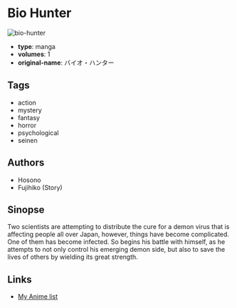 # Bio Hunter

![bio-hunter](https://cdn.myanimelist.net/images/manga/1/74523.jpg)

-   **type**: manga
-   **volumes**: 1
-   **original-name**: バイオ・ハンター

## Tags

-   action
-   mystery
-   fantasy
-   horror
-   psychological
-   seinen

## Authors

-   Hosono
-   Fujihiko (Story)

## Sinopse

Two scientists are attempting to distribute the cure for a demon virus that is affecting people all over Japan, however, things have become complicated. One of them has become infected. So begins his battle with himself, as he attempts to not only control his emerging demon side, but also to save the lives of others by wielding its great strength.

## Links

-   [My Anime list](https://myanimelist.net/manga/42643/Bio_Hunter)
